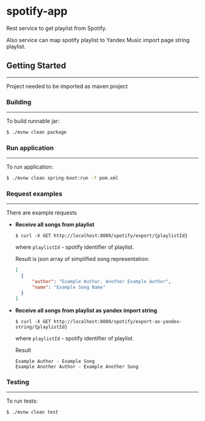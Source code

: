 # spotify-app

Rest service to get playlist from Spotify.

Also service can map spotify playlist to Yandex Music import page string playlist.

## Getting Started
____

Project needed to be imported as maven project

### Building
___

To build runnable jar:

```sh
$ ./mvnw clean package
```
### Run application
___
To run application:
```sh
$ ./mvnw clean spring-boot:run -f pom.xml
```


### Request examples
____

There are example requests

- **Receive all songs from playlist**

    ```
    $ curl -X GET http://localhost:8080/spotify/export/{playlistId}
    ```
    where `playlistId` - spotify identifier of playlist.
  
    Result is json array of simplified song representation:
  
    ```json
    [
      {
          "author": "Example Author, Another Example Author",
          "name": "Example Song Name"
      }
    ]
    ```

- **Receive all songs from playlist as yandex import string**

    ```
    $ curl -X GET http://localhost:8080/spotify/export-as-yandex-string/{playlistId}
    ```
    where `playlistId` - spotify identifier of playlist.

    Result

    ```
    Example Author - Example Song
    Example Another Author - Example Another Song
    ```

### Testing
___
To run tests:
```sh
$ ./mvnw clean test
```